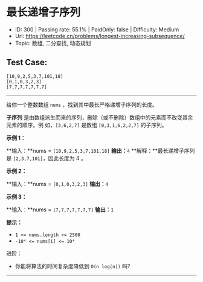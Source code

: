 # 最长递增子序列

* ID: 300     | Passing rate: 55.1% | PaidOnly: false  | Difficulty: Medium
* Url: https://leetcode.cn/problems/longest-increasing-subsequence/
* Topic: 数组, 二分查找, 动态规划

## Test Case:

```
[10,9,2,5,3,7,101,18]
[0,1,0,3,2,3]
[7,7,7,7,7,7,7]
```

---

给你一个整数数组 `nums` ，找到其中最长严格递增子序列的长度。

**子序列**
是由数组派生而来的序列，删除（或不删除）数组中的元素而不改变其余元素的顺序。例
如，`[3,6,2,7]` 是数组 `[0,3,1,6,2,2,7]` 的子序列。

**示例 1：**

**输入：**nums = `[10,9,2,5,3,7,101,18]`
**输出：**`4`
**解释：**最长递增子序列是 `[2,3,7,101]`，因此长度为 4 。

**示例 2：**

**输入：**nums = `[0,1,0,3,2,3]`
**输出：**`4`

**示例 3：**

**输入：**nums = `[7,7,7,7,7,7,7]`
**输出：**`1`


**提示：**

* `1 <= nums.length <= 2500`
* `-10⁴ <= nums[i] <= 10⁴`


进阶：

* 你能将算法的时间复杂度降低到 `O(n log(n))` 吗?

---
